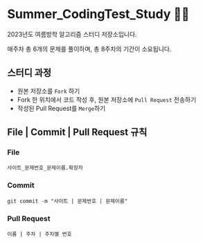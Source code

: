 # Summer_CodingTest_Study 🐬🔥
2023년도 여름방학 알고리즘 스터디 저장소입니다.

매주차 총 6개의 문제를 풀이하며, 총 8주차의 기간이 소요됩니다.

## 스터디 과정
- 원본 저장소를 `Fork` 하기
- Fork 한 위치에서 코드 작성 후, 원본 저장소에 `Pull Request` 전송하기
- 작성된 Pull Request를 `Merge`하기

## File | Commit | Pull Request 규칙
### File
```
사이트_문제번호_문제이름.확장자
```
### Commit
```
git commit -m "사이트 | 문제번호 | 문제이름"
```
### Pull Request
```
이름 | 주차 | 주차별 번호
```
